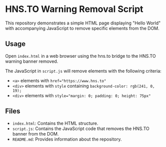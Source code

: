 # HNS.TO Warning Removal Script

This repository demonstrates a simple HTML page displaying "Hello World" with accompanying JavaScript to remove specific elements from the DOM.

## Usage

Open `index.html` in a web browser using the hns.to bridge to the HNS.TO warning banner removed.

The JavaScript in `script.js` will remove elements with the following criteria:
- `<a>` elements with `href="https://www.hns.to"`
- `<div>` elements with `style` containing `background-color: rgb(241, 0, 19);`
- `<div>` elements with `style="margin: 0; padding: 0; height: 75px"`

## Files

- `index.html`: Contains the HTML structure.
- `script.js`: Contains the JavaScript code that removes the HNS.TO banner from the DOM.
- `README.md`: Provides information about the repository.

